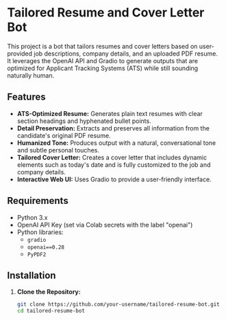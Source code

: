 # Tailored Resume and Cover Letter Bot

This project is a bot that tailors resumes and cover letters based on user-provided job descriptions, company details, and an uploaded PDF resume. It leverages the OpenAI API and Gradio to generate outputs that are optimized for Applicant Tracking Systems (ATS) while still sounding naturally human.

## Features

- **ATS-Optimized Resume:** Generates plain text resumes with clear section headings and hyphenated bullet points.
- **Detail Preservation:** Extracts and preserves all information from the candidate's original PDF resume.
- **Humanized Tone:** Produces output with a natural, conversational tone and subtle personal touches.
- **Tailored Cover Letter:** Creates a cover letter that includes dynamic elements such as today's date and is fully customized to the job and company details.
- **Interactive Web UI:** Uses Gradio to provide a user-friendly interface.

## Requirements

- Python 3.x
- OpenAI API Key (set via Colab secrets with the label "openai")
- Python libraries:
  - `gradio`
  - `openai==0.28`
  - `PyPDF2`

## Installation

1. **Clone the Repository:**

   ```bash
   git clone https://github.com/your-username/tailored-resume-bot.git
   cd tailored-resume-bot
